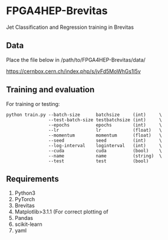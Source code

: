 # FPGA4HEP-Brevitas
Jet Classification and Regression training in Brevitas


## Data
Place the file below in /path/to/FPGA4HEP-Brevitas/data/

https://cernbox.cern.ch/index.php/s/jvFd5MoWhGs1l5v

## Training and evaluation

For training or testing:
``` 
python train.py --batch-size      batchsize     (int)     \
                --test-batch-size testbatchsize (int)     \
                --epochs          epochs        (int)     \ 
                --lr              lr            (float)   \
                --momentum        momentum      (float)   \
                --seed            seed          (int)     \
                --log-interval    loginterval   (int)     \
                --cuda            cuda          (bool)    \
                --name            name          (string)  \
                --test            test          (bool)
```

## Requirements
1. Python3
2. PyTorch
3. Brevitas
4. Matplotlib>3.1.1 (For correct plotting of 
5. Pandas
6. scikit-learn 
7. yaml
